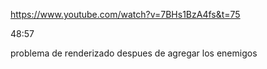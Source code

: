 https://www.youtube.com/watch?v=7BHs1BzA4fs&t=75

48:57

problema de renderizado despues de agregar los enemigos